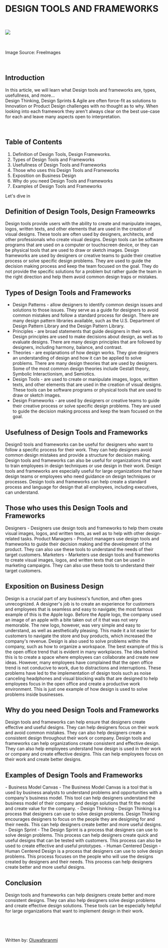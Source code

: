 <h1><strong>DESIGN TOOLS AND FRAMEWORKS</strong></h1>
<p><br></p>
<p>
    <img src="https://img.freepik.com/free-vector/cross-platform-frameworks-abstract-concept-illustration_335657-1825.jpg?w=2000" style="display: inline-block; max-width: 100% !important;">‍
</p>
<p><br></p>
<p>Image Source: FreeImages‍</p>
<p><br></p>
<h2>Introduction</h2>
<p>In this article, we will learn what Design tools and frameworks are, types, usefullness, and more...<br>Design Thinking, Design Sprints &amp; Agile are often force-fit as solutions to Innovation or Product Design challenges with no thought as to why. When looking into each framework they aren't always clear on the best use-case for each and leave many aspects open to interpretation.</p>
<p><br></p>
<h2> Table of Contents </h2>
<ol>
    <li> Definition of Design Tools, Design Frameworks. </li>
    <li> Types of Design Tools and Frameworks </li>
    <li> Usefullness of Design Tools and Frameworks </li>
    <li> Those who uses this Design Tools and Frameworks </li>
    <li> Exposition on Business Design </li>
    <li> Why do you need Design Tools and Frameworks </li>
    <li> Examples of Design Tools and Frameworks </li>
</ol>
<p>Let's dive in </p>
<h2>Definition of Design Tools, Design Frameowrks</h2>
<p>Design tools provide users with the ability to create and manipulate images, logos, written texts, and other elements that are used in the creation of visual designs. These tools are often used by designers, architects, and other professionals who create visual designs. Design tools can be software programs that are used on a computer or touchscreen device, or they can be physical tools that are used to draw or sketch images. Design frameworks are used by designers or creative teams to guide their creative process or solve specific design problems. They are used to guide the decision making process and keep the team focused on the goal. They do not provide the specific solutions for a problem but rather guide the team in the right direction and help them avoid common design traps or mistakes.</p>
<h2>Types of Design Tools and Frameworks</h2>
<ul>
    <li> Design Patterns - allow designers to identify common design issues and solutions to those issues. They serve as a guide for designers to avoid common mistakes and follow a standard process for design. There are many design pattern libraries available, such as the U.S. Department of Design Pattern Library and the Design Pattern Library.</li>
    <li> Principles - are broad statements that guide designers in their work. Design principles are used to make decisions about design, as well as to evaluate designs. There are many design principles that are followed by designers, including harmony, balance, and contrast.</li>
    <li> Theories - are explanations of how design works. They give designers an understanding of design and how it can be applied to solve problems. There are many design theories that are used by designers. Some of the most common design theories include Gestalt theory, Symbolic Interactionism, and Semiotics.</li>
    <li> Design Tools - are used to create or manipulate images, logos, written texts, and other elements that are used in the creation of visual designs. These tools can be software programs or physical tools that are used to draw or sketch images.</li>
    <li> Design Frameworks - are used by designers or creative teams to guide their creative process or solve specific design problems. They are used to guide the decision making process and keep the team focused on the goal.</li>
</ul>
<h2>Usefulness of Design Tools and Frameworks</h2>
<p>Design0 tools and frameworks can be useful for designers who want to follow a specific process for their work. They can help designers avoid common design mistakes and provide a structure for decision making. Design tools and frameworks can also be useful for organizations that want to train employees in design techniques or use design in their work. Design tools and frameworks are especially useful for large organizations that have design teams or employees who need guidance on design techniques or processes. Design tools and frameworks can help create a standard process and language for design that all employees, including executives, can understand.</p>
<h2>Those who uses this Design Tools and Frameworks</h2>
<p>Designers - Designers use design tools and frameworks to help them create visual images, logos, and written texts, as well as to help with other design-related tasks. Product Managers - Product managers use design tools and frameworks to guide their decision making and the development of the product. They can also use these tools to understand the needs of their target customers. Marketers - Marketers use design tools and frameworks to create visual images, logos, and written texts that can be used in marketing campaigns. They can also use these tools to understand their target customers.</p>
<h2>Exposition on Business Design</h2>
<p>Design is a crucial part of any business's function, and often goes unrecognized. A designer's job is to create an experience for customers and employees that is seamless and easy to navigate; the most famous example of this is the Apple logo. Before the Apple logo, the company used an image of an apple with a bite taken out of it that was not very memorable. The new logo, however, was very simple and easy to understand, as well as aesthetically pleasing. This made it a lot easier for customers to navigate the store and buy products, which increased the company's revenue. Design is also used to solve problems within the company, such as how to organize a workspace. The best example of this is the open office trend that is evident in many workplaces. The idea behind this is to create a space where employees can collaborate and create new ideas. However, many employees have complained that the open office trend is not conducive to work, due to distractions and interruptions. These problems have led to the implementation of design tools such as noise canceling headphones and visual blocking walls that are designed to help employees focus in the open office and create a productive work environment. This is just one example of how design is used to solve problems inside businesses.</p>
<h2>Why do you need Design Tools and Frameworks</h2>
<p>Design tools and frameworks can help ensure that designers create effective and useful designs. They can help designers focus on their work and avoid common mistakes. They can also help designers create a consistent design throughout their work or company. Design tools and frameworks can help organizations create consistent and effective design. They can also help employees understand how design is used in their work or company and create effective designs. This can help employees focus on their work and create better designs.</p>
<h2>Examples of Design Tools and Frameworks</h2>
<p>- Business Model Canvas - The Business Model Canvas is a tool that is used by business analysts to understand problems and opportunities with a company's business model. This tool can help designers understand the business model of their company and design solutions that fit the model and create value for the company. - Design Thinking - Design Thinking is a process that designers can use to solve design problems. Design Thinking encourages designers to focus on the people they are designing for and their needs. This can help designers create better and more useful designs. - Design Sprint - The Design Sprint is a process that designers can use to solve design problems. This process can help designers create quick and useful designs that can be tested with customers. This process can also be used to create effective and useful prototypes. - Human Centered Design - Human Centered Design is a process that designers can use to solve design problems. This process focuses on the people who will use the designs created by designers and their needs. This process can help designers create better and more useful designs.</p>
<h2>Conclusion</h2>
<p>Design tools and frameworks can help designers create better and more consistent designs. They can also help designers solve design problems and create effective design solutions. These tools can be especially helpful for large organizations that want to implement design in their work.</p>

<p><br></p>
<p><br></p>
<p> Written by: <a href = "www.github.com/Victorayo"> Oluwaferanmi</a></p>
